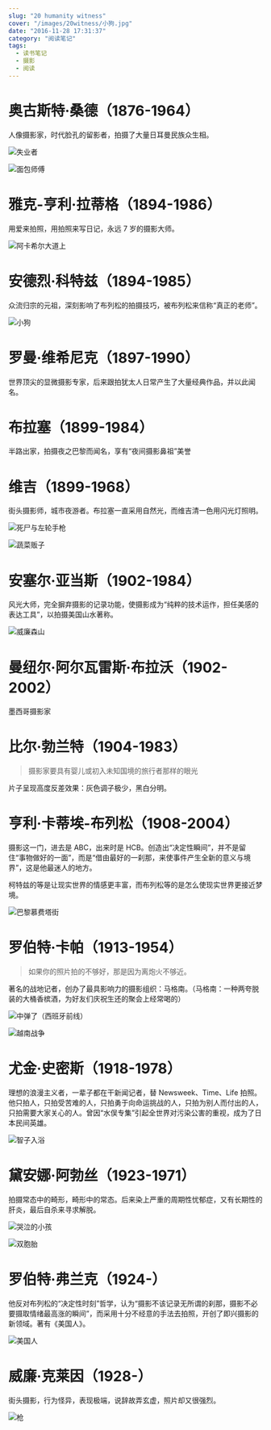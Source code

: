 ```yaml
---
slug: "20 humanity witness"
cover: "/images/20witness/小狗.jpg"
date: "2016-11-28 17:31:37"
category: "阅读笔记"
tags:
  - 读书笔记
  - 摄影
  - 阅读
---
```


# 奥古斯特·桑德（1876-1964）

人像摄影家，时代脸孔的留影者，拍摄了大量日耳曼民族众生相。

![失业者](/images/20witness/失业者.jpg)

![面包师傅](/images/20witness/面包师傅.jpg)

# 雅克-亨利·拉蒂格（1894-1986）

用爱来拍照，用拍照来写日记，永远 7 岁的摄影大师。

![阿卡希尔大道上](/images/20witness/阿卡希尔大道上.jpg)

# 安德烈·科特兹（1894-1985）

众流归宗的元祖，深刻影响了布列松的拍摄技巧，被布列松来信称“真正的老师”。

![小狗](/images/20witness/小狗.jpg)

# 罗曼·维希尼克（1897-1990）

世界顶尖的显微摄影专家，后来跟拍犹太人日常产生了大量经典作品，并以此闻名。

# 布拉塞（1899-1984）

半路出家，拍摄夜之巴黎而闻名，享有“夜间摄影鼻祖”美誉

# 维吉（1899-1968）

街头摄影师，城市夜游者。布拉塞一直采用自然光，而维吉清一色用闪光灯照明。

![死尸与左轮手枪](/images/20witness/死尸与左轮手枪.jpg)

![蔬菜贩子](/images/20witness/蔬菜贩子.jpeg)

# 安塞尔·亚当斯（1902-1984）

风光大师，完全摒弃摄影的记录功能，使摄影成为“纯粹的技术运作，担任美感的表达工具”，以拍摄美国山水著称。

![威廉森山](/images/20witness/威廉森山.jpg)

# 曼纽尔·阿尔瓦雷斯·布拉沃（1902-2002）

墨西哥摄影家

# 比尔·勃兰特（1904-1983）

> 摄影家要具有婴儿或初入未知国境的旅行者那样的眼光

片子呈现高度反差效果：灰色调子极少，黑白分明。

# 亨利·卡蒂埃-布列松（1908-2004）

摄影这一门，进去是 ABC，出来时是 HCB。创造出“决定性瞬间”，并不是留住“事物做好的一面”，而是“借由最好的一刹那，来使事件产生全新的意义与境界”，这是他最迷人的地方。

柯特兹的等是让现实世界的情感更丰富，而布列松等的是怎么使现实世界更接近梦境。

![巴黎慕费塔街](/images/20witness/巴黎慕费塔街.jpg)

# 罗伯特·卡帕（1913-1954）

> 如果你的照片拍的不够好，那是因为离炮火不够近。

著名的战地记者，创办了最具影响力的摄影组织：马格南。（马格南：一种两夸脱装的大桶香槟酒，为好友们庆祝生还的聚会上经常喝的）

![中弹了（西班牙前线）](/images/20witness/中弹了（西班牙前线）.jpg)

![越南战争](/images/20witness/越南战争.jpg)

# 尤金·史密斯（1918-1978）

理想的浪漫主义者，一辈子都在干新闻记者，替 Newsweek、Time、Life 拍照。他只拍人，只拍受苦难的人，只拍勇于向命运挑战的人，只拍为别人而付出的人，只拍需要大家关心的人。曾因“水俣专集”引起全世界对污染公害的重视，成为了日本民间英雄。

![智子入浴](/images/20witness/智子入浴.jpeg)

# 黛安娜·阿勃丝（1923-1971）

拍摄常态中的畸形，畸形中的常态。后来染上严重的周期性忧郁症，又有长期性的肝炎，最后自杀来寻求解脱。

![哭泣的小孩](/images/20witness/哭泣的小孩.jpg)

![双胞胎](/images/20witness/双胞胎.jpg)

# 罗伯特·弗兰克（1924-）

他反对布列松的“决定性时刻”哲学，认为“摄影不该记录无所谓的刹那，摄影不必要摄取情绪最高涨的瞬间”，而采用十分不经意的手法去拍照，开创了即兴摄影的新领域。著有《美国人》。

![美国人](/images/20witness/美国人.jpg)

# 威廉·克莱因（1928-）

街头摄影，行为怪异，表现极端，说辞故弄玄虚，照片却又很强烈。

![枪](/images/20witness/枪.jpeg)
